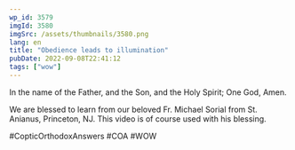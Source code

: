 ```yaml
---
wp_id: 3579
imgId: 3580
imgSrc: /assets/thumbnails/3580.png
lang: en
title: "Obedience leads to illumination"
pubDate: 2022-09-08T22:41:12
tags: ["wow"]
---
```


<!-- page: 6 -->

<p>In the name of the Father, and the Son, and the Holy Spirit; One God, Amen.</p>
<p>We are blessed to learn from our beloved Fr. Michael Sorial from St. Anianus, Princeton, NJ. This video is of course used with his blessing.</p>
<p>#CopticOrthodoxAnswers #COA #WOW</p>
